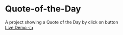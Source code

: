 # Quote-of-the-Day
A project showing a Quote of the Day by click on button
</br>
<a href="https://mostafakhaledd.github.io/Quote-of-the-Day/">Live Demo 👈</a>
